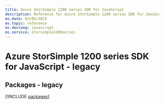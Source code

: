 ```yaml
---
title: Azure StorSimple 1200 series SDK for JavaScript
description: Reference for Azure StorSimple 1200 series SDK for JavaScript
ms.date: 03/05/2025
ms.topic: reference
ms.devlang: javascript
ms.service: storsimple1200series
---
```

# Azure StorSimple 1200 series SDK for JavaScript - legacy
## Packages - legacy
[!INCLUDE [packages](storsimple-1200-series-index.md)]